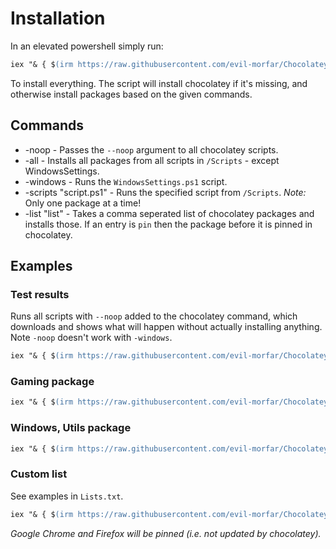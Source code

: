 # Installation

In an elevated powershell simply run:

```ps
iex "& { $(irm https://raw.githubusercontent.com/evil-morfar/Chocolatey/master/Install.ps1) } -all -windows"
```

To install everything.
The script will install chocolatey if it's missing, and otherwise install packages based on the given commands.

## Commands

* -noop - Passes the `--noop` argument to all chocolatey scripts.
* -all - Installs all packages from all scripts in `/Scripts` - except WindowsSettings.
* -windows - Runs the `WindowsSettings.ps1` script.
* -scripts "script.ps1" - Runs the specified script from `/Scripts`. *Note:* Only one package at a time!
* -list "list" - Takes a comma seperated list of chocolatey packages and installs those. If an entry is `pin` then the package before it is pinned in chocolatey.


## Examples

### Test results

Runs all scripts with `--noop` added to the chocolatey command, which downloads and shows what will happen without actually installing anything. Note `-noop` doesn't work with `-windows`.

```ps
iex "& { $(irm https://raw.githubusercontent.com/evil-morfar/Chocolatey/master/Install.ps1) } -all -noop"
```


### Gaming package

```ps
iex "& { $(irm https://raw.githubusercontent.com/evil-morfar/Chocolatey/master/Install.ps1) } -scripts 'Gaming.ps1'"
```

### Windows, Utils package

```ps
iex "& { $(irm https://raw.githubusercontent.com/evil-morfar/Chocolatey/master/Install.ps1) } -scripts 'Utils.ps1' -windows"
```

### Custom list

See examples in `Lists.txt`.

```ps
iex "& { $(irm https://raw.githubusercontent.com/evil-morfar/Chocolatey/master/Install.ps1) } -list 'googlechrome, pin, kodi, firefox, pin'"
```

*Google Chrome and Firefox will be pinned (i.e. not updated by chocolatey).*
